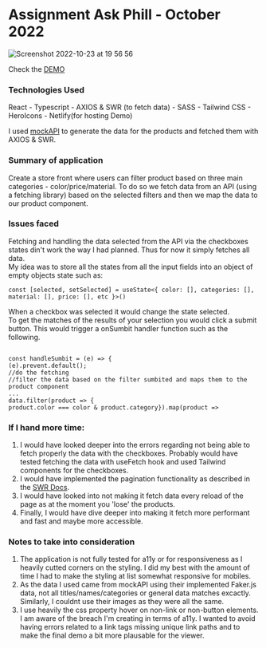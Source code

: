 # Assignment Ask Phill - October 2022

![Screenshot 2022-10-23 at 19 56 56](https://user-images.githubusercontent.com/71289091/197408138-3c04592e-8a28-4521-9f30-e7123a00f1a9.png)

Check the [DEMO](https://steady-sherbet-6b99d9.netlify.app/)

### Technologies Used
React - Typescript - AXIOS & SWR (to fetch data) - SASS - Tailwind CSS - HeroIcons - Netlify(for hosting Demo)

I used [mockAPI](https://mockapi.io/docs) to generate the data for the products and fetched them with AXIOS & SWR.

### Summary of application
Create a store front where users can filter product based on three main categories - color/price/material. To do so we fetch data from an API (using a fetching library) based on the selected filters and then we map the data to our product component. 

### Issues faced
Fetching and handling the data selected from the API via the checkboxes states din't work the way I had planned. Thus for now it simply fetches all data. 
<br>
My idea was to store all the states from all the input fields into an object of empty objects state such as:

``const [selected, setSelected] = useState<{
  color: [],
  categories: [],  
  material: [],
  price: [],
  etc
}>()``

When a checkbox was selected it would change the state selected. 
<br>
To get the matches of the results of your selection you would click a submit button. 
This would trigger a onSumbit handler function such as the following. 

<code>
const handleSumbit = (e) => {
(e).prevent.default();
//do the fetching
//filter the data based on the filter sumbited and maps them to the product component
...
data.filter(product => {
product.color === color & product.category}).map(product => <Product product={product} />
</code>

### If I hand more time:
1. I would have looked deeper into the errors regarding not being able to fetch properly the data with the checkboxes. Probably would have tested fetching the data with useFetch hook and used Tailwind components for the checkboxes.
2. I would have implemented the pagination functionality as described in the [SWR Docs](https://swr.vercel.app/docs/pagination).
3. I would have looked into not making it fetch data every reload of the page as at the moment you 'lose' the products.
4. Finally, I would have dive deeper into making it fetch more performant and fast and maybe more accessible. 

### Notes to take into consideration
1. The application is not fully tested for a11y or for responsiveness as I heavily cutted corners on the styling. I did my best with the amount of time I had to make the styling at list somewhat responsive for mobiles. 
2. As the data I used came from mockAPI using their implemented Faker.js data, not all titles/names/categories or general data matches excactly. Similarly, I couldnt use their images as they were all the same. 
3. I use heavily the css property hover on non-link or non-button elements. I am aware of the breach I'm creating in terms of a11y. I wanted to avoid having errors related to a link tags missing unique link paths and to make the final demo a bit more plausable for the viewer. 

